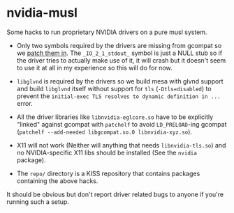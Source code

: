 # nvidia-musl

Some hacks to run proprietary NVIDIA drivers on a pure musl system.

* Only two symbols required by the drivers are missing from gcompat so we [patch them in](https://github.com/git-bruh/nvidia-musl/blob/master/repo/gcompat/patches/nvidia.patch). The `_IO_2_1_stdout_` symbol is just a NULL stub so if the driver tries to actually make use of it, it will crash but it doesn't seem to use it at all in my experience so this will do for now.

* `libglvnd` is required by the drivers so we build mesa with glvnd support and build `libglvnd` itself without support for `tls` (`-Dtls=disabled`) to prevent the `initial-exec TLS resolves to dynamic definition in ...` error.

* All the driver libraries like `libnvidia-eglcore.so` have to be explicitly "linked" against gcompat with `patchelf` to avoid `LD_PRELOAD`-ing gcompat (`patchelf --add-needed libgcompat.so.0 libnvidia-xyz.so`).

* X11 will not work (Neither will anything that needs `libnvidia-tls.so`) and no NVIDIA-specific X11 libs should be installed (See the `nvidia` package).

* The `repo/` directory is a KISS repository that contains packages containing the above hacks.

It should be obvious but don't report driver related bugs to anyone if you're running such a setup.
